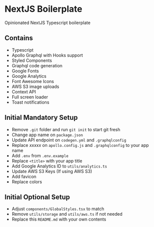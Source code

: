 # NextJS Boilerplate

Opinionated NextJS Typescript boilerplate

## Contains

- Typescript
- Apollo Graphql with Hooks support
- Styled Components
- Graphql code generation
- Google Fonts
- Google Analytics
- Font Awesome Icons
- AWS S3 image uploads
- Context API
- Full screen loader
- Toast notifications

## Initial Mandatory Setup

- Remove `.git` folder and run `git init` to start git fresh
- Change app name on `package.json`
- Update API endpoint on `codegen.yml` and `.graphqlconfig`
- Replace _xxxxx_ on `apollo.config.js` and `.graphqlconfig` to your app name
- Add `.env` from `.env.example`
- Replace `<title>` with your app title
- Add Google Analytics ID to `utils/analytics.ts`
- Update AWS S3 Keys (If using AWS S3)
- Add favicon
- Replace colors

## Initial Optional Setup

- Adjust `components/GlobalStyles.tsx` to match
- Remove `utils/storage` and `utils/aws.ts` if not needed
- Replace this `README.md` with your own contents
